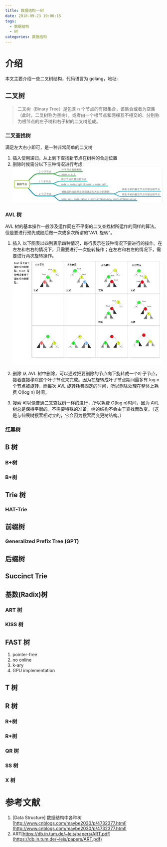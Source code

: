 ```yaml
---
title: 数据结构——树
date: 2018-09-23 19:06:15
tags:
  - 数据结构
  - 树
categories: 数据结构
---
```


# 介绍

本文主要介绍一些二叉树结构，代码语言为 golang，地址:

## 二叉树

> 二叉树（Binary Tree）是包含 n 个节点的有限集合，该集合或者为空集（此时，二叉树称为空树），或者由一个根节点和两棵互不相交的、分别称为根节点的左子树和右子树的二叉树组成。

### 二叉查找树

满足左大右小即可，是一种非常简单的二叉树

1.  插入使用递归，从上到下查找新节点在树种的合适位置
2.  删除时候需分以下三种情况进行考虑:
    ![bst-delete](/images/2018/09/bst-delete.png)

### AVL 树

AVL 树的基本操作一般涉及运作同在不平衡的二叉查找树所运作的同样的算法。但是要进行预先或随后做一次或多次所谓的"AVL 旋转"。

1. 插入
   以下图表以四列表示四种情况，每行表示在该种情况下要进行的操作。在左左和右右的情况下，只需要进行一次旋转操作；在左右和右左的情况下，需要进行两次旋转操作。
   ![avl-insert](/images/2018/09/avl-insert.png)

2. 删除
   从 AVL 树中删除，可以通过把要删除的节点向下旋转成一个叶子节点，接着直接移除这个叶子节点来完成。因为在旋转成叶子节点期间最多有 log n 个节点被旋转，而每次 AVL 旋转耗费固定的时间，所以删除处理在整体上耗费 O(log n) 时间。
3. 搜索
   可以像普通二叉查找树一样的进行，所以耗费 O(log n)时间，因为 AVL 树总是保持平衡的。不需要特殊的准备，树的结构不会由于查找而改变。（这是与伸展树搜索相对立的，它会因为搜索而变更树结构。）

### 红黑树

## B 树

### B+树

### B\*树

## Trie 树

### HAT-Trie

## 前缀树

### Generalized Prefix Tree (GPT)

## 后缀树

## Succinct Trie

## 基数(Radix)树

### ART 树

### KISS 树

## FAST 树

1.  pointer-free
2.  no online
3.  k-ary
4.  GPU implementation

## T 树

## R 树

### R+树

### R\*树

### QR 树

### SS 树

### X 树

# 参考文献

1.  [Data Structure] 数据结构中各种树 [http://www.cnblogs.com/maybe2030/p/4732377.html](http://www.cnblogs.com/maybe2030/p/4732377.html)
2.  ART[https://db.in.tum.de/~leis/papers/ART.pdf](https://db.in.tum.de/~leis/papers/ART.pdf)
